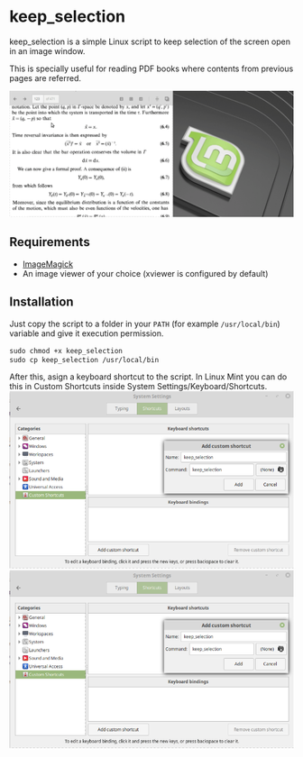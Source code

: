# keep_selection

keep_selection is a simple Linux script to keep selection of the screen open in an image window.

This is specially useful for reading PDF books where contents from previous pages are referred.

![Example of use](https://raw.githubusercontent.com/ruhugu/keep_selection/master/examples/example_of_use.gif)


## Requirements
- [ImageMagick](https://imagemagick.org/)
- An image viewer of your choice (xviewer is configured by default)

## Installation
Just copy the script to a folder in your `PATH` (for example `/usr/local/bin`) variable and give it execution permission.
```
sudo chmod +x keep_selection
sudo cp keep_selection /usr/local/bin
```

After this, asign a keyboard shortcut to the script. In Linux Mint you can do this in Custom Shortcuts inside System Settings/Keyboard/Shortcuts.
![Shortcut configuration 1](https://raw.githubusercontent.com/ruhugu/keep_selection/master/examples/add_shortcut.png)
![Shortcut configuration 2](https://raw.githubusercontent.com/ruhugu/keep_selection/master/examples/add_shortcut.png)
